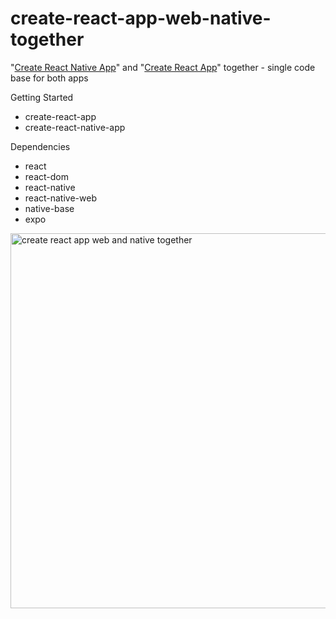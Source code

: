 # create-react-app-web-native-together

"[Create React Native App](https://github.com/react-community/create-react-native-app)" and "[Create React App](https://github.com/facebookincubator/create-react-app)" together - single code base for both apps

Getting Started

* create-react-app
* create-react-native-app

Dependencies

* react
* react-dom
* react-native
* react-native-web
* native-base
* expo

<img src='https://cdn-images-1.medium.com/max/1000/1*X8d994pYWtwkTA1uLBSkNA.png' width='600' alt='create react app web and native together' />
